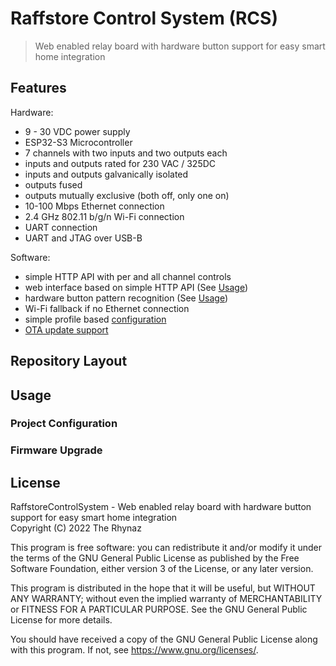 # Raffstore Control System (RCS)
> Web enabled relay board with hardware button support for easy smart home integration

## Features

Hardware:
- 9 - 30 VDC power supply
- ESP32-S3 Microcontroller
- 7 channels with two inputs and two outputs each
- inputs and outputs rated for 230 VAC / 325DC
- inputs and outputs galvanically isolated
- outputs fused
- outputs mutually exclusive (both off, only one on)
- 10-100 Mbps Ethernet connection
- 2.4 GHz 802.11 b/g/n Wi-Fi connection
- UART connection
- UART and JTAG over USB-B

Software:
- simple HTTP API with per and all channel controls
- web interface based on simple HTTP API (See [Usage](#usage))
- hardware button pattern recognition (See [Usage](#usage))
- Wi-Fi fallback if no Ethernet connection
- simple profile based [configuration](#project-configuration)
- [OTA update support](#firmware-upgrade)

## Repository Layout

## Usage

### Project Configuration

### Firmware Upgrade

## License
RaffstoreControlSystem - Web enabled relay board with hardware button support for easy smart home integration<br>
Copyright (C) 2022 The Rhynaz

This program is free software: you can redistribute it and/or modify
it under the terms of the GNU General Public License as published by
the Free Software Foundation, either version 3 of the License, or
any later version.

This program is distributed in the hope that it will be useful,
but WITHOUT ANY WARRANTY; without even the implied warranty of
MERCHANTABILITY or FITNESS FOR A PARTICULAR PURPOSE.  See the
GNU General Public License for more details.

You should have received a copy of the GNU General Public License
along with this program. If not, see <https://www.gnu.org/licenses/>.
